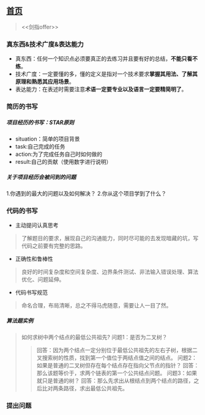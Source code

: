 ## [首页](https://kingkh1995.github.io/blog/)
> <<剑指offer>>

### 真东西&技术广度&表达能力
* 真东西：任何一个知识点必须要真正的去练习并且要有好的总结，**不能只看不练**。
* 技术广度：一定要懂的多，懂的定义是指对一个技术要求**掌握其用法、了解其原理和熟悉其应用场景**。
* 表达能力：在表述时需要注意**术语一定要专业以及语言一定要精简明了**。

### 简历的书写
##### 项目经历的书写：*STAR*原则
  * situation：简单的项目背景
  * task:自己完成的任务
  * action:为了完成任务自己时如何做的
  * result:自己的贡献（使用数字进行说明）
  
##### 关于项目经历会被问到的问题
  1.你遇到的最大的问题以及如何解决？
  2.你从这个项目学到了什么？
  
### 代码的书写
* 主动提问认真思考
> 了解题目的要求，展现自己的沟通能力，同时尽可能的去发现暗藏的坑，写代码之前要有完整的思路。
* 正确性和鲁棒性
> 良好的时间复杂度和空间复杂度、边界条件测试、非法输入错误处理、算法优化、问题延伸。
* 代码书写规范
> 命名合理，布局清晰，总之不得马虎随意，需要让人一目了然。

##### 算法题实例
> 如何求树中两个结点的最低公共祖先?
> 问题1：是否为二叉树？
>> 回答：因为两个结点一定分别位于最低公共祖先的左右子树，根据二叉搜索树的性质，找到第一个值位于两结点值之间的结点。
> 问题2：如果是普通的二叉树但存在每个结点存在指向父节点的指针？
>> 回答：那么该题等价于，求两个链表的第一个公共结点问题。
> 问题3：如果就只是普通的树？
>> 回答：那么先求出从根结点到两个结点的路径，之后比对两条路径，求出最低公共祖先。

### 提出问题
> 

